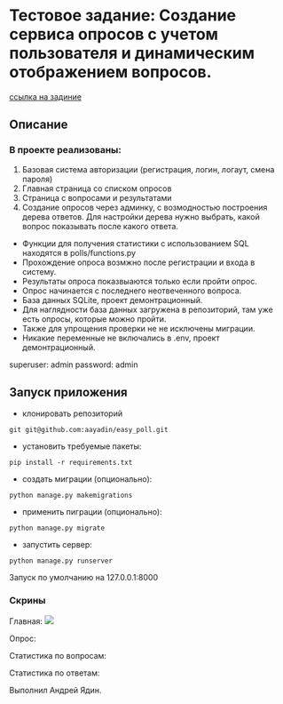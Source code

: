 # Тестовое задание: Cоздание сервиса опросов с учетом пользователя и динамическим отображением вопросов.
[ссылка на задиние](https://nomia2.notion.site/Python-developer-7adf62ee6a9f4aaab28db4ac661e2139)
## Описание ##
### В проекте реализованы: ###
1) Базовая система авторизации (регистрация, логин, логаут, смена пароля)
2) Главная страница со списком опросов
3) Страница с вопросами и результатами
4) Создание опросов через админку, с возмодностью построения дерева ответов. Для настройки дерева нужно выбрать, какой вопрос показывать после какого ответа.

- Функции для получения статистики с использованием SQL находятся в polls/functions.py
- Прохождение опроса возмжно после регистрации и входа в систему.
- Результаты опроса показвыаются только если пройти опрос.
- Опрос начинается с последнего неотвеченного вопроса.
- База данных SQLite, проект демонтрационный.
- Для наглядности база данных загружена в репозиторий, там уже есть опросы, которые можно пройти.
- Также для упрощения проверки не не исключены миграции.
- Никакие переменные не включались в .env, проект демонтрационный.

superuser: admin
password: admin

## Запуск приложения ##
- клонировать репозиторий
```
git git@github.com:aayadin/easy_poll.git
```
- установить требуемые пакеты:
```
pip install -r requirements.txt
```
- создать миграции (опционально):
```
python manage.py makemigrations
```
- применить пиграции (опционально):
```
python manage.py migrate
```
- запустить сервер:
```
python manage.py runserver
```

Запуск по умолчанию на 127.0.0.1:8000

### Скрины ###
Главная:
<image src="https://github.com/aayadin/easy_poll/blob/main/static/screenshots/index.png">

Опрос:

Статистика по вопросам:

Статистика по ответам:

Выполнил Андрей Ядин.
